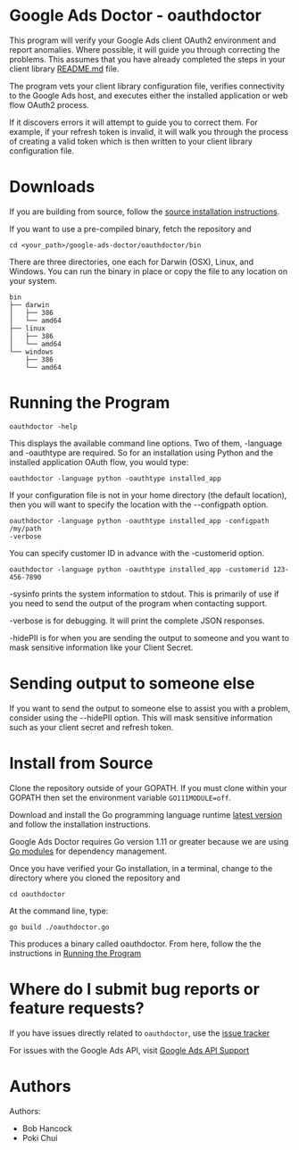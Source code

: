 # Google Ads Doctor - oauthdoctor

This program will verify your Google Ads client OAuth2 environment and report
anomalies. Where possible, it will guide you through correcting the problems.
This assumes that you have already completed the steps in your client library
[README.md](https://developers.google.com/google-ads/api/docs/first-call/get-client-lib)
file.

The program vets your client library configuration file, verifies connectivity
to the Google Ads host, and executes either the installed application or web
flow OAuth2 process.

If it discovers errors it will attempt to guide you to correct them. For
example, if your refresh token is invalid, it will walk you through the process
of creating a valid token which is then written to your client library
configuration file.

# Downloads

If you are building from source, follow the
[source installation instructions](#source).

If you want to use a pre-compiled binary, fetch the repository and

```
cd <your_path>/google-ads-doctor/oauthdoctor/bin

```

There are three directories, one each for Darwin (OSX), Linux, and Windows. You
can run the binary in place or copy the file to any location on your system.

```
bin
├── darwin
│   ├── 386
│   └── amd64
├── linux
│   ├── 386
│   └── amd64
└── windows
    ├── 386
    └── amd64
```

# <a name="running"></a> Running the Program

```
oauthdoctor -help
```

This displays the available command line options. Two of them, -language and
-oauthtype are required. So for an installation using Python and the installed
application OAuth flow, you would type:

```
oauthdoctor -language python -oauthtype installed_app
```

If your configuration file is not in your home directory (the default location),
then you will want to specify the location with the --configpath option.

```
oauthdoctor -language python -oauthtype installed_app -configpath /my/path
-verbose
```

You can specify customer ID in advance with the -customerid option.

```
oauthdoctor -language python -oauthtype installed_app -customerid 123-456-7890
```

-sysinfo prints the system information to stdout. This is primarily of use if
you need to send the output of the program when contacting support.

-verbose is for debugging. It will print the complete JSON responses.

-hidePII is for when you are sending the output to someone and you want to mask
sensitive information like your Client Secret.

# Sending output to someone else

If you want to send the output to someone else to assist you with a problem,
consider using the --hidePII option. This will mask sensitive information such
as your client secret and refresh token.

# <a name="source"></a> Install from Source

Clone the repository outside of your GOPATH. If you must clone within your
GOPATH then set the environment variable `GO111MODULE=off`.

Download and install the Go programming language runtime
[latest version](https://golang.org/dl/) and follow the installation
instructions.

Google Ads Doctor requires Go version 1.11 or greater because we are using
[Go modules](https://github.com/golang/go/wiki/Modules) for dependency
management.

Once you have verified your Go installation, in a terminal, change to the
directory where you cloned the repository and

```
cd oauthdoctor
```

At the command line, type:

```
go build ./oauthdoctor.go
```

This produces a binary called oauthdoctor. From here, follow the the
instructions in [Running the Program](#running)

# Where do I submit bug reports or feature requests?

If you have issues directly related to `oauthdoctor`, use the
[issue tracker](https://github.com/googleads/google-ads-doctor/issues)

For issues with the Google Ads API, visit
[Google Ads API Support](https://developers.google.com/google-ads/api/support)

# Authors

Authors:

-   Bob Hancock
-   Poki Chui
